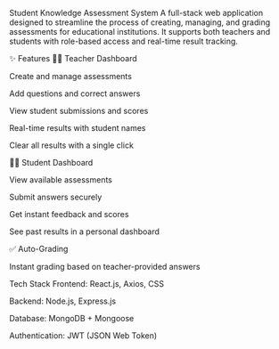  Student Knowledge Assessment System
A full-stack web application designed to streamline the process of creating, managing, and grading assessments for educational institutions. It supports both teachers and students with role-based access and real-time result tracking.

✨ Features
🧑‍🏫 Teacher Dashboard

Create and manage assessments

Add questions and correct answers

View student submissions and scores

Real-time results with student names

Clear all results with a single click

👩‍🎓 Student Dashboard

View available assessments

Submit answers securely

Get instant feedback and scores

See past results in a personal dashboard

✅ Auto-Grading

Instant grading based on teacher-provided answers

Tech Stack
Frontend: React.js, Axios, CSS

Backend: Node.js, Express.js

Database: MongoDB + Mongoose

Authentication: JWT (JSON Web Token)
